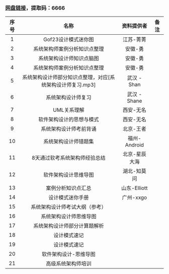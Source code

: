 ﻿### [网盘链接](https://pan.baidu.com/s/1zAuMRwvV_MnQrcBNaL2TqA)，提取码：6666

| 序号 |                            名称                            |   资料提供者  | 备注 |
|:----:|:----------------------------------------------------------:|:-------------:|:----:|
|   1  |                     Gof23设计模式迷你图                    |   江苏-菁菁   |      |
|   2  |                系统架构师案例分析知识点整理                |    安徽-勇    |      |
|   3  |                  系统架构设计师知识点脑图                  |    安徽-勇    |      |
|   4  |                系统架构师案例分析知识点整理                |    安徽-勇    |      |
|   5  | 系统架构设计师部分知识点整理，对应[系统架构设计师复习.mp3] |  武汉 - Shan  |      |
|   6  |                     系统架构设计师复习                     |  武汉 - Shane |      |
|   7  |                         UML关系理解                        |   西安-无名   |      |
|   8  |                  软件架构设计的思想与模式                  |   西安-无名   |      |
|   9  |                   系统架构设计师考前背诵                   |   北京-王者   |      |
|  10  |                    系统架构设计师错题集                    |  福州-Android |      |
|  11  |                8天通过软考系统架构师经验总结               | 北京-星辰大海 |      |
|  12  |                    软件架构设计思维导图                    |  湖北-知莫问  |      |
|  13  |                     案例分析知识点汇总                     |  山东-Elliott |      |
|  14  |                      设计模式迷你手册                      |   广州-xxgo   |      |
|  15  |               系统架构设计师考试大纲（参考）               |               |      |
|  16  |                   系统架构设计师思维导图                   |               |      |
|  17  |                系统架构设计师部分计算题解析                |               |      |
|  18  |                        设计模式速记                        |               |      |
|  19  |                        设计模式速记                        |               |      |
|  20  |                    软件架构设计-思维导图                   |               |      |
|  21  |                     高级系统架构师培训                     |               |      |

